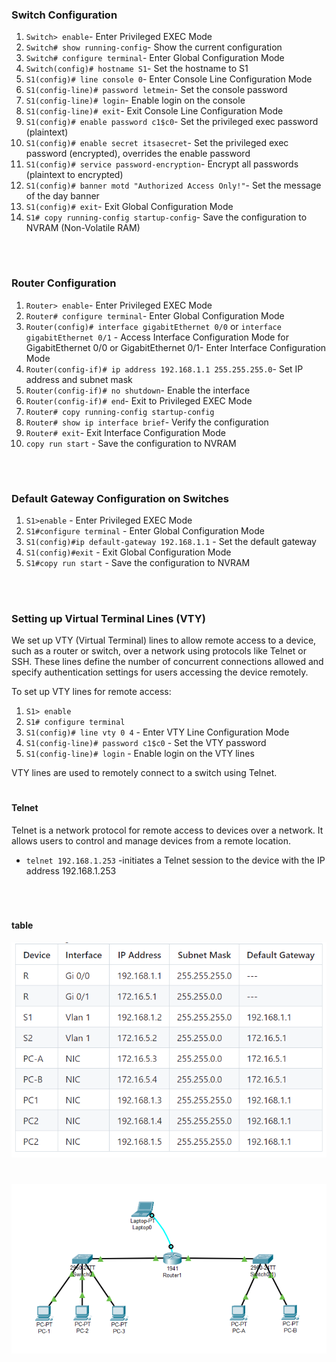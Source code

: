 ### Switch Configuration
1. `Switch> enable`- Enter Privileged EXEC Mode
2. `Switch# show running-config`- Show the current configuration
3. `Switch# configure terminal`- Enter Global Configuration Mode
4. `Switch(config)# hostname S1`- Set the hostname to S1
5. `S1(config)# line console 0`- Enter Console Line Configuration Mode
6. `S1(config-line)# password letmein`- Set the console password
7. `S1(config-line)# login`- Enable login on the console
8. `S1(config-line)# exit`- Exit Console Line Configuration Mode
9. `S1(config)# enable password c1$c0`- Set the privileged exec password (plaintext)
10. `S1(config)# enable secret itsasecret`- Set the privileged exec password (encrypted), overrides the enable password
11. `S1(config)# service password-encryption`- Encrypt all passwords (plaintext to encrypted)
12. `S1(config)# banner motd "Authorized Access Only!"`- Set the message of the day banner
13. `S1(config)# exit`- Exit Global Configuration Mode
14. `S1# copy running-config startup-config`- Save the configuration to NVRAM (Non-Volatile RAM)

<br>

#
### Router Configuration
1. `Router> enable`- Enter Privileged EXEC Mode
2. `Router# configure terminal`- Enter Global Configuration Mode
3. `Router(config)# interface gigabitEthernet 0/0` or `interface gigabitEthernet 0/1` - Access Interface Configuration Mode for GigabitEthernet 0/0 or GigabitEthernet 0/1- Enter Interface Configuration Mode
4. `Router(config-if)# ip address 192.168.1.1 255.255.255.0`- Set IP address and subnet mask
5. `Router(config-if)# no shutdown`- Enable the interface
6. `Router(config-if)# end`- Exit to Privileged EXEC Mode
7. `Router# copy running-config startup-config`
8. `Router# show ip interface brief`- Verify the configuration
9. `Router# exit`- Exit Interface Configuration Mode
10. `copy run start` - Save the configuration to NVRAM


<br>

#
### Default Gateway Configuration on Switches

1. `S1>enable` - Enter Privileged EXEC Mode
2. `S1#configure terminal` - Enter Global Configuration Mode
3. `S1(config)#ip default-gateway 192.168.1.1` - Set the default gateway
4. `S1(config)#exit` - Exit Global Configuration Mode
5. `S1#copy run start` - Save the configuration to NVRAM

<br>

#
### Setting up Virtual Terminal Lines (VTY)

We set up VTY (Virtual Terminal) lines to allow remote access to a device, such as a router or switch, over a network using protocols like Telnet or SSH. These lines define the number of concurrent connections allowed and specify authentication settings for users accessing the device remotely.

To set up VTY lines for remote access:

1. `S1> enable`
2. `S1# configure terminal`
3. `S1(config)# line vty 0 4` - Enter VTY Line Configuration Mode
4. `S1(config-line)# password c1$c0` - Set the VTY password
5. `S1(config-line)# login` - Enable login on the VTY lines

VTY lines are used to remotely connect to a switch using Telnet.

#
#### Telnet
Telnet is a network protocol for remote access to devices over a network. It allows users to control and manage devices from a remote location.
- `telnet 192.168.1.253` -initiates a Telnet session to the device with the IP address 192.168.1.253

<br>

#
#### table
<img src='./table.png'>

#
<img src='./lab3.png'>
